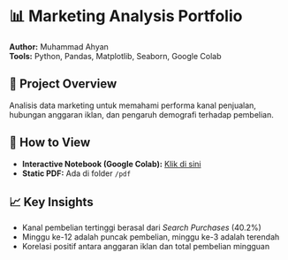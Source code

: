 # 📊 Marketing Analysis Portfolio

**Author:** Muhammad Ahyan  
**Tools:** Python, Pandas, Matplotlib, Seaborn, Google Colab

## 📌 Project Overview
Analisis data marketing untuk memahami performa kanal penjualan, hubungan anggaran iklan, dan pengaruh demografi terhadap pembelian.

## 🚀 How to View
- **Interactive Notebook (Google Colab):** [Klik di sini](https://colab.research.google.com/drive/1TNz6bqd9CbNUVNKb85xqoyNiZ-ybJpxV?usp=sharing)
- **Static PDF:** Ada di folder `/pdf`

## 📈 Key Insights
- Kanal pembelian tertinggi berasal dari *Search Purchases* (40.2%)
- Minggu ke-12 adalah puncak pembelian, minggu ke-3 adalah terendah
- Korelasi positif antara anggaran iklan dan total pembelian mingguan
